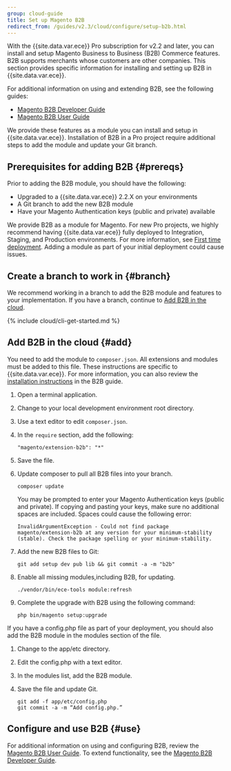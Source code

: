 ```yaml
---
group: cloud-guide
title: Set up Magento B2B
redirect_from: /guides/v2.3/cloud/configure/setup-b2b.html
---
```


With the {{site.data.var.ece}} Pro subscription for v2.2 and later, you can install and setup Magento Business to Business (B2B) Commerce features. B2B supports merchants whose customers are other companies. This section provides specific information for installing and setting up B2B in {{site.data.var.ece}}.

For additional information on using and extending B2B, see the following guides:

* [Magento B2B Developer Guide]({{site.baseurl}}/guides/v2.2/b2b/bk-b2b.html)
* [Magento B2B User Guide](http://docs.magento.com/m2/b2b/user_guide/getting-started.html)

We provide these features as a module you can install and setup in {{site.data.var.ece}}. Installation of B2B in a Pro project require additional steps to add the module and update your Git branch.

## Prerequisites for adding B2B {#prereqs}

Prior to adding the B2B module, you should have the following:

* Upgraded to a {{site.data.var.ece}} 2.2.X on your environments
* A Git branch to add the new B2B module
* Have your Magento Authentication keys (public and private) available

We provide B2B as a module for Magento. For new Pro projects, we highly recommend having {{site.data.var.ece}} fully deployed to Integration, Staging, and Production environments. For more information, see [First time deployment]({{page.baseurl}}/cloud/setup/first-time-deploy.html). Adding a module as part of your initial deployment could cause issues.

## Create a branch to work in {#branch}

We recommend working in a branch to add the B2B module and features to your implementation. If you have a branch, continue to [Add B2B in the cloud](#add).

{% include cloud/cli-get-started.md %}

## Add B2B in the cloud {#add}

You need to add the module to `composer.json`. All extensions and modules must be added to this file. These instructions are specific to {{site.data.var.ece}}. For more information, you can also review the [installation instructions]({{site.baseurl}}/guides/v2.2/comp-mgr/install-extensions/b2b-installation.html) in the B2B guide.

1. Open a terminal application.
2. Change to your local development environment root directory.
3. Use a text editor to edit `composer.json`.
4. In the `require` section, add the following:

   ```
   "magento/extension-b2b": "*"
   ```

5. Save the file.
6. Update composer to pull all B2B files into your branch.

   ```
   composer update
   ```

   You may be prompted to enter your Magento Authentication keys (public and private). If copying and pasting your keys, make sure no additional spaces are included. Spaces could cause the following error:

   ```
   InvalidArgumentException - Could not find package magento/extension-b2b at any version for your minimum-stability (stable). Check the package spelling or your minimum-stability.
   ```

7. Add the new B2B files to Git:

   ```
   git add setup dev pub lib && git commit -a -m "b2b"
   ```

8. Enable all missing modules,including B2B, for updating.

   ```
   ./vendor/bin/ece-tools module:refresh
   ```

9. Complete the upgrade with B2B using the following command:

   ```
   php bin/magento setup:upgrade
   ```

If you have a config.php file as part of your deployment, you should also add the B2B module in the modules section of the file.

1. Change to the app/etc directory.
2. Edit the config.php with a text editor.
3. In the modules list, add the B2B module.
4. Save the file and update Git.

   ```
   git add -f app/etc/config.php
   git commit -a -m “Add config.php.”
   ```

## Configure and use B2B {#use}

For additional information on using and configuring B2B, review the [Magento B2B User Guide](http://docs.magento.com/m2/b2b/user_guide/getting-started.html). To extend functionality, see the [Magento B2B Developer Guide]({{site.baseurl}}/guides/v2.2/b2b/bk-b2b.html).

